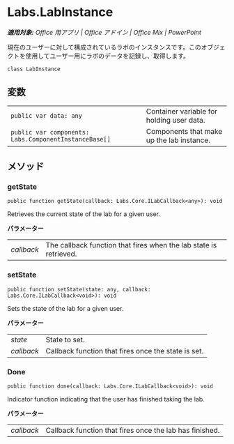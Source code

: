 ﻿
# Labs.LabInstance

 _**適用対象:** Office 用アプリ | Office アドイン | Office Mix | PowerPoint_

現在のユーザーに対して構成されているラボのインスタンスです。このオブジェクトを使用してユーザー用にラボのデータを記録し、取得します。

```
class LabInstance
```


## 変数


|||
|:-----|:-----|
| `public var data: any`|Container variable for holding user data.|
| `public var components: Labs.ComponentInstanceBase[]`|Components that make up the lab instance.|

## メソッド




### getState

 `public function getState(callback: Labs.Core.ILabCallback<any>): void`

Retrieves the current state of the lab for a given user.

 **パラメーター**


|||
|:-----|:-----|
| _callback_|The callback function that fires when the lab state is retrieved.|

### setState

 `public function setState(state: any, callback: Labs.Core.ILabCallback<void>): void`

Sets the state of the lab for a given user.

 **パラメーター**


|||
|:-----|:-----|
| _state_|State to set.|
| _callback_|Callback function that fires once the state is set.|

### Done

 `public function done(callback: Labs.Core.ILabCallback<void>): void`

Indicator function indicating that the user has finished taking the lab.

 **パラメーター**


|||
|:-----|:-----|
| _callback_|Callback function that fires once the lab has finished.|
